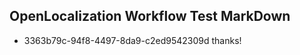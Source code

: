## OpenLocalization Workflow Test MarkDown
* 3363b79c-94f8-4497-8da9-c2ed9542309d thanks!

<!--HONumber=Aug16_HO3-->


